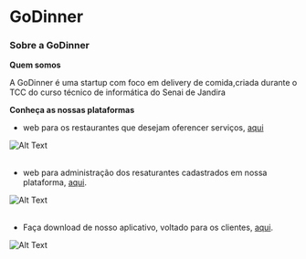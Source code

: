 # GoDinner

### Sobre a GoDinner

**Quem somos**
<p>A GoDinner é uma startup com foco em delivery de comida,criada durante o TCC do curso técnico de informática do Senai de Jandira<p>

**Conheça as nossas plataformas**

* web para os restaurantes que desejam oferencer serviços, [aqui](https://restaurante.godinner.tk/)

![Alt Text](https://github.com/marinaSantanaVaz/imagens-godinner/blob/master/restaurante_web.PNG)
<br/>
<br>
* web para administração dos resaturantes cadastrados em nossa plataforma, [aqui](https://godinner.tk/).

![Alt Text](https://github.com/marinaSantanaVaz/imagens-godinner/blob/master/godinner_web.PNG)
<br/>
<br>
* Faça download de nosso aplicativo, voltado para os clientes, [aqui](https://godinner.tk/app).

![Alt Text](https://github.com/marinaSantanaVaz/imagens-godinner/blob/master/godinner_apk.PNG)





